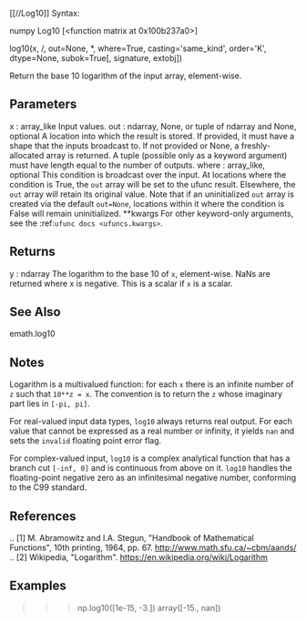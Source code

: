 [[//Log10]]
Syntax:

  numpy Log10 [<function matrix at 0x100b237a0>]

log10(x, /, out=None, *, where=True, casting='same_kind', order='K', dtype=None, subok=True[, signature, extobj])

Return the base 10 logarithm of the input array, element-wise.

Parameters
----------
x : array_like
    Input values.
out : ndarray, None, or tuple of ndarray and None, optional
    A location into which the result is stored. If provided, it must have
    a shape that the inputs broadcast to. If not provided or None,
    a freshly-allocated array is returned. A tuple (possible only as a
    keyword argument) must have length equal to the number of outputs.
where : array_like, optional
    This condition is broadcast over the input. At locations where the
    condition is True, the `out` array will be set to the ufunc result.
    Elsewhere, the `out` array will retain its original value.
    Note that if an uninitialized `out` array is created via the default
    ``out=None``, locations within it where the condition is False will
    remain uninitialized.
**kwargs
    For other keyword-only arguments, see the
    :ref:`ufunc docs <ufuncs.kwargs>`.

Returns
-------
y : ndarray
    The logarithm to the base 10 of `x`, element-wise. NaNs are
    returned where x is negative.
    This is a scalar if `x` is a scalar.

See Also
--------
emath.log10

Notes
-----
Logarithm is a multivalued function: for each `x` there is an infinite
number of `z` such that `10**z = x`. The convention is to return the
`z` whose imaginary part lies in `[-pi, pi]`.

For real-valued input data types, `log10` always returns real output.
For each value that cannot be expressed as a real number or infinity,
it yields ``nan`` and sets the `invalid` floating point error flag.

For complex-valued input, `log10` is a complex analytical function that
has a branch cut `[-inf, 0]` and is continuous from above on it.
`log10` handles the floating-point negative zero as an infinitesimal
negative number, conforming to the C99 standard.

References
----------
.. [1] M. Abramowitz and I.A. Stegun, "Handbook of Mathematical Functions",
       10th printing, 1964, pp. 67. http://www.math.sfu.ca/~cbm/aands/
.. [2] Wikipedia, "Logarithm". https://en.wikipedia.org/wiki/Logarithm

Examples
--------
>>> np.log10([1e-15, -3.])
array([-15.,  nan])
